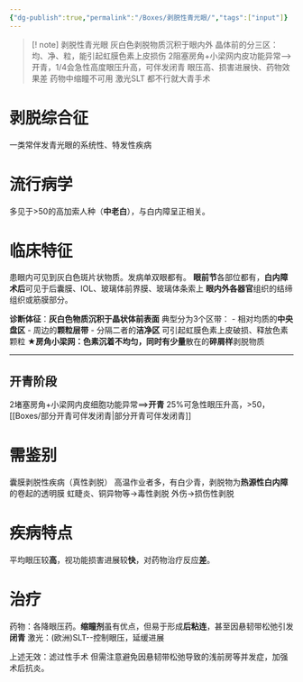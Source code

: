 ```yaml
---
{"dg-publish":true,"permalink":"/Boxes/剥脱性青光眼/","tags":["input"]}
---
```


> [! note] 剥脱性青光眼
> 灰白色剥脱物质沉积于眼内外
> 晶体前的分三区：均、净、粒，能引起虹膜色素上皮损伤
> 2阻塞房角+小梁网内皮功能异常-->开青，1/4会急性高度眼压升高，可伴发闭青
> 眼压高、损害进展快、药物效果差
> 药物中缩瞳不可用
> 激光SLT
> 都不行就大青手术

# 剥脱综合征
一类常伴发青光眼的系统性、特发性疾病

# 流行病学
多见于>50的高加索人种（**中老白**），与白内障呈正相关。

# 临床特征
患眼内可见到灰白色斑片状物质。发病单双眼都有。
	**眼前节**各部位都有，**白内障术后**可见于后囊膜、IOL、玻璃体前界膜、玻璃体条索上
	**眼内外各器官**组织的结缔组织或筋膜部分。

**诊断体征**：**灰白色物质沉积于晶状体前表面**
	典型分为3个区带：
		- 相对均质的**中央盘区**
		- 周边的**颗粒层带**
		- 分隔二者的**洁净区**
	可引起虹膜色素上皮破损、释放色素颗粒
	**★**房角小梁网：**色素沉着不均匀**，同时有**少量**散在的**碎屑样**剥脱物质
	
---
## 开青阶段
2堵塞房角+小梁网内皮细胞功能异常==>**开青**
25%可急性眼压升高，>50，[[Boxes/部分开青可伴发闭青\|部分开青可伴发闭青]]

# 需鉴别
囊膜剥脱性疾病（真性剥脱）
	高温作业者多，有白少青，剥脱物为**热源性白内障**的卷起的透明膜
虹睫炎、铜异物等->毒性剥脱
外伤->损伤性剥脱

# 疾病特点
平均眼压较**高**，视功能损害进展较**快**，对药物治疗反应**差**。

# 治疗
药物：各降眼压药。**缩瞳剂**虽有优点，但易于形成**后粘连**，甚至因悬韧带松弛引发**闭青**
激光：(欧洲)SLT--控制眼压，延缓进展

上述无效：滤过性手术
但需注意避免因悬韧带松弛导致的浅前房等并发症，加强术后抗炎。
